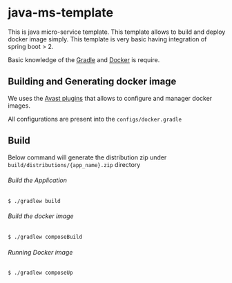 # java-ms-template
This is java micro-service template. This template allows to build and deploy docker image simply.
This template is very basic having integration of spring boot > 2.

Basic knowledge of the [Gradle]('https://gradle.org') and [Docker]('https://www.docker.com/') is 
require.

## Building and Generating docker image
We uses the [Avast plugins]('https://github.com/avast/gradle-docker-compose-plugin') 
that allows to configure and manager docker images.

All configurations are present into the `configs/docker.gradle`

## Build
Below command will generate the distribution zip under `build/distributions/{app_name}.zip` directory

###### Build the Application
~~~~
$ ./gradlew build
~~~~

###### Build the docker image
~~~~
$ ./gradlew composeBuild
~~~~

###### Running Docker image
~~~~
$ ./gradlew composeUp
~~~~